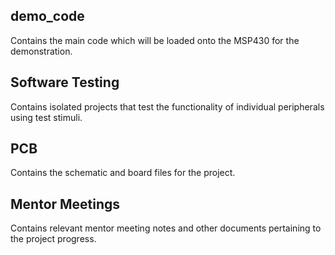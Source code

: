 ## demo_code
Contains the main code which will be loaded onto the MSP430 for the demonstration.

## Software Testing
Contains isolated projects that test the functionality of individual peripherals using test stimuli. 

## PCB
Contains the schematic and board files for the project.

## Mentor Meetings
Contains relevant mentor meeting notes and other documents pertaining to the project progress.
